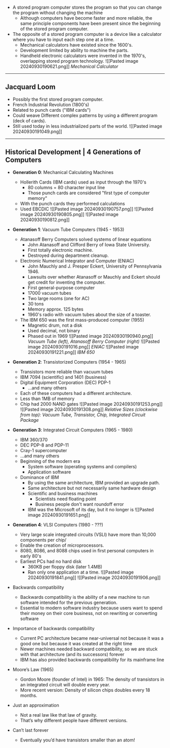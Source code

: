 - A stored program computer stores the program so that you can change the program without changing the machine
	- Although computers have become faster and more reliable, the same principle components have been present since the beginning of the stored program computer.
- The opposite of a stored program computer is a device like a calculator where you have to input each step one at a time.
	- Mechanical calculators have existed since the 1600's.
	- Development limited by ability to machine the parts.
	- Handheld electronic calculators were invented in the 1970's, overlapping stored program technology.
![[Pasted image 20240930190621.png]]
*Mechanical Calculator*

---
## Jacquard Loom

- Possibly the first stored program computer.
- French Industrial Revolution (1800's)
- Related to punch cards ("IBM cards")
- Could weave Different complex patterns by using a different program (deck of cards).
- Still used today in less industrialized parts of the world.
![[Pasted image 20240930191049.png]]
---
## Historical Development | 4 Generations of Computers

- **Generation 0**: Mechanical Calculating Machines
	- Hollerith Cards (IBM cards) used as input through the 1970's
		- 80 columns = 80 character input line
		- Those punch cards are considered "first type of computer memory"
	- With the punch cards they performed calculations
	- Used EBCDIC 
![[Pasted image 20240930190757.png]]
![[Pasted image 20240930190805.png]]
![[Pasted image 20240930190812.png]]

- **Generation 1**: Vacuum Tube Computers (1945 - 1953)
	- Atanasoff Berry Computers solved systems of linear equations
		- John Atanasoff and Clifford Berry of Iowa State University.
		- First totally electronic machine.
		- Destroyed during department cleanup.
	- Electronic Numerical Integrator and Computer (ENIAC)
		- John Mauchly and J. Presper Eckert, University of Pennsylvania 1946.
		- Lawsuits over whether Atanasoff or Mauchly and Eckert should get credit for inventing the computer.
		- First general-purpose computer
		- 17000 vacuum tubes
		- Two large rooms (one for AC)
		- 30 tons
		- Memory approx. 125 bytes
		- 1960's radio with vacuum tubes about the size of a toaster.
	- The IBM 650 was the first mass-produced computer (1955)
		- Magnetic drum, not a disk
		- Used decimal, not binary
		- Phased out in 1969
![[Pasted image 20240930190940.png]]
*Vacuum Tube (left), Atanasoff Berry Computer (right)*
![[Pasted image 20240930191016.png]]
*ENIAC*
![[Pasted image 20240930191221.png]]
*IBM 650*

- **Generation 2**: Transistorized Computers (1954 - 1965)
	- Transistors more reliable than vacuum tubes
	- IBM 7094 (scientific) and 1401 (business)
	- Digital Equipment Corporation (DEC) PDP-1
		- ...and many others
	- Each of these computers had a different architecture.
	- Less than 1MB of memory
	- Chip had 2000 NAND gates
![[Pasted image 20240930191253.png]]
![[Pasted image 20240930191308.png]]
*Relative Sizes (clockwise from top): Vacuum Tube, Transistor, Chip, Integrated Circuit Package*

- **Generation 3**: Integrated Circuit Computers (1965 - 1980)
	- IBM 360/370
	- DEC PDP-8 and PDP-11
	- Cray-1 supercomputer
	- ...and many others
	- Beginning of the modern era
		- System software (operating systems and compilers)
		- Application software
	- Dominance of IBM
		- By using the same architecture, IBM provided an upgrade path.
		- Same architecture but not necessarily same hardware design
		- Scientific and business machines
			- Scientists need floating point
			- Business people don't want roundoff error
		- IBM was the Microsoft of its day, but it no longer is
![[Pasted image 20240930191651.png]]
- **Generation 4**: VLSI Computers (1980 - ???)
	- Very large scale integrated circuits (VSLI) have more than 10,000 components per chip/
	- Enable the creation of microprocessors.
	- 8080, 8086, and 8088 chips used in first personal computers in early 80's
	- Earliest PCs had no hard disk
		- 360KB per floppy disk (later 1.4MB)
		- Ran only one application at a time.
![[Pasted image 20240930191841.png]]
![[Pasted image 20240930191906.png]]
- Backwards compatibility
	- Backwards compatibility is the ability of a new machine to run software intended for the previous generation.
	- Essential to modern software industry because users want to spend their money on their core business, not on rewriting or converting software
- Importance of backwards compatibility
	- Current PC architecture became near-universal not because it was a good one but because it was created at the right time
	- Newer machines needed backward compatibility, so we are stuck with that architecture (and its successors) forever
	- IBM has also provided backwards compatibility for its mainframe line
- Moore’s Law (1965)
	- Gordon Moore (founder of Intel) in 1965: The density of transistors in an integrated circuit will double every year.
	- More recent version: Density of silicon chips doubles every 18 months.
- Just an approximation
	- Not a real law like that law of gravity.
	- That’s why different people have different versions.
- Can’t last forever
	- Eventually you’d have transistors smaller than an atom!
